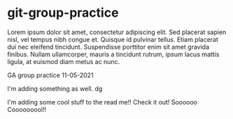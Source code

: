 # git-group-practice

Lorem ipsum dolor sit amet, consectetur adipiscing elit. Sed placerat sapien nisl, vel tempus nibh congue et. Quisque id pulvinar tellus. Etiam placerat dui nec eleifend tincidunt. Suspendisse porttitor enim sit amet gravida finibus. Nullam ullamcorper, mauris a tincidunt rutrum, ipsum lacus mattis ligula, at euismod diam metus ac nunc. 

GA group practice 11-05-2021

I'm adding something as well. dg


I'm adding some cool stuff to the read me!! Check it out!  Soooooo Cooooooool!!


